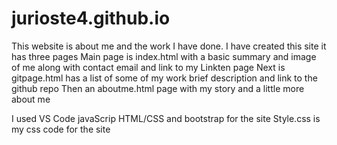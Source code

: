 # jurioste4.github.io

This website is about me and the work I have done. I have created this site it has three pages 
Main page is index.html with a basic summary and image of me along with contact email and link to my Linkten page 
Next is gitpage.html has a list of some of my work brief description and link to the github repo 
Then an aboutme.html page with my story and a little more about me 

I used VS Code javaScrip HTML/CSS and bootstrap for the site 
Style.css is my css code for the site

